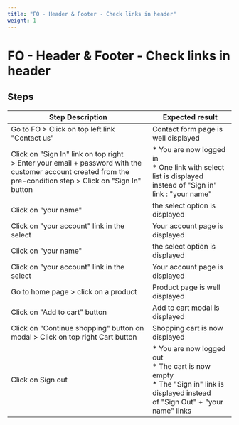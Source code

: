 ```yaml
---
title: "FO - Header & Footer - Check links in header"
weight: 1
---
```


# FO - Header & Footer - Check links in header
## Steps
| Step Description | Expected result |
| ----- | ----- |
| Go to FO > Click on top left link "Contact us" | Contact form page is well displayed |
| Click on "Sign In" link on top right > Enter your email + password with the customer account created from the pre-condition step > Click on "Sign In" button | * You are now logged in<br> * One link with select list is displayed instead of "Sign in" link : "your name" |
| Click on "your name" | the select option is displayed |
| Click on "your account" link in the select | Your account page is displayed |
| Click on "your name" | the select option is displayed |
| Click on "your account" link in the select | Your account page is displayed |
| Go to home page > click on a product | Product page is well displayed |
| Click on "Add to cart" button | Add to cart modal is displayed |
| Click on "Continue shopping" button on modal > Click on top right Cart button | Shopping cart is now displayed |
| Click on Sign out | * You are now logged out<br> * The cart is now empty<br> * The "Sign in" link is displayed instead of "Sign Out" + "your name" links |
